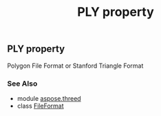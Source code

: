 ﻿---
title: PLY property
second_title: Aspose.3D for Python via .NET API References
description: 
type: docs
weight: 390
url: /python-net/aspose.threed/fileformat/ply/
is_root: false
---

## PLY property


Polygon File Format or Stanford Triangle Format

### See Also
* module [aspose.threed](../../)
* class [FileFormat](/3d/python-net/aspose.threed/fileformat)
